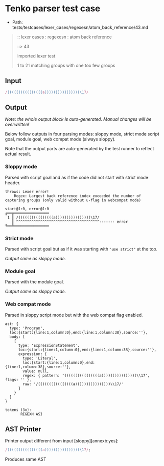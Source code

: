 # Tenko parser test case

- Path: tests/testcases/lexer_cases/regexesn/atom_back_reference/43.md

> :: lexer cases : regexesn : atom back reference
>
> ::> 43
>
> Imported lexer test
>
> 1 to 21 matching groups with one too few groups

## Input

`````js
/((((((((((((((((a))))))))))))))))\17/
`````

## Output

_Note: the whole output block is auto-generated. Manual changes will be overwritten!_

Below follow outputs in four parsing modes: sloppy mode, strict mode script goal, module goal, web compat mode (always sloppy).

Note that the output parts are auto-generated by the test runner to reflect actual result.

### Sloppy mode

Parsed with script goal and as if the code did not start with strict mode header.

`````
throws: Lexer error!
    Regex: Largest back reference index exceeded the number of capturing groups (only valid without u-flag in webcompat mode)

start@1:0, error@1:0
╔══╦════════════════
 1 ║ /((((((((((((((((a))))))))))))))))\17/
   ║ ^^^^^^^^^^^^^^^^^^^^^^^^^^^^^^^^^^^^^^------- error
╚══╩════════════════

`````

### Strict mode

Parsed with script goal but as if it was starting with `"use strict"` at the top.

_Output same as sloppy mode._

### Module goal

Parsed with the module goal.

_Output same as sloppy mode._

### Web compat mode

Parsed in sloppy script mode but with the web compat flag enabled.

`````
ast: {
  type: 'Program',
  loc:{start:{line:1,column:0},end:{line:1,column:38},source:''},
  body: [
    {
      type: 'ExpressionStatement',
      loc:{start:{line:1,column:0},end:{line:1,column:38},source:''},
      expression: {
        type: 'Literal',
        loc:{start:{line:1,column:0},end:{line:1,column:38},source:''},
        value: null,
        regex: { pattern: '((((((((((((((((a))))))))))))))))\\17', flags: '' },
        raw: '/((((((((((((((((a))))))))))))))))\\17/'
      }
    }
  ]
}

tokens (3x):
       REGEXN ASI
`````


## AST Printer

Printer output different from input [sloppy][annexb:yes]:

````js
/((((((((((((((((a))))))))))))))))\17/;
````

Produces same AST
